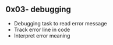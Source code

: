 ## 0x03- debugging

- Debugging task to read error message
- Track error line in code
- Interpret error meaning